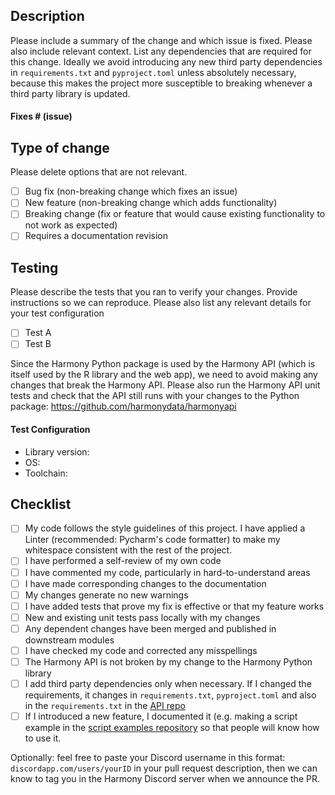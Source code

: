 ## Description

Please include a summary of the change and which issue is fixed. Please also include relevant context. List any dependencies that are required for this change. Ideally we avoid introducing any new third party dependencies in `requirements.txt` and `pyproject.toml` unless absolutely necessary, because this makes the project more susceptible to breaking whenever a third party library is updated.

#### Fixes # (issue)

## Type of change

Please delete options that are not relevant.

- [ ] Bug fix (non-breaking change which fixes an issue)
- [ ] New feature (non-breaking change which adds functionality)
- [ ] Breaking change (fix or feature that would cause existing functionality to not work as expected)
- [ ] Requires a documentation revision

## Testing

Please describe the tests that you ran to verify your changes. Provide instructions so we can reproduce. Please also list any relevant details for your test configuration

- [ ] Test A
- [ ] Test B

Since the Harmony Python package is used by the Harmony API (which is itself used by the R library and the web app), we need to avoid making any changes that break the Harmony API. Please also run the Harmony API unit tests and check that the API still runs with your changes to the Python package: https://github.com/harmonydata/harmonyapi

#### Test Configuration

* Library version:
* OS:
* Toolchain:

## Checklist

- [ ] My code follows the style guidelines of this project. I have applied a Linter (recommended: Pycharm's code formatter) to make my whitespace consistent with the rest of the project.
- [ ] I have performed a self-review of my own code
- [ ] I have commented my code, particularly in hard-to-understand areas
- [ ] I have made corresponding changes to the documentation
- [ ] My changes generate no new warnings
- [ ] I have added tests that prove my fix is effective or that my feature works
- [ ] New and existing unit tests pass locally with my changes
- [ ] Any dependent changes have been merged and published in downstream modules
- [ ] I have checked my code and corrected any misspellings
- [ ] The Harmony API is not broken by my change to the Harmony Python library
- [ ] I add third party dependencies only when necessary. If I changed the requirements, it changes in `requirements.txt`, `pyproject.toml` and also in the `requirements.txt` in the [API repo](https://github.com/harmonydata/harmonyapi)
- [ ] If I introduced a new feature, I documented it (e.g. making a script example in the [script examples repository](https://github.com/harmonydata/harmony_examples) so that people will know how to use it.

Optionally: feel free to paste your Discord username in this format: `discordapp.com/users/yourID` in your pull request description, then we can know to tag you in the Harmony Discord server when we announce the PR.
